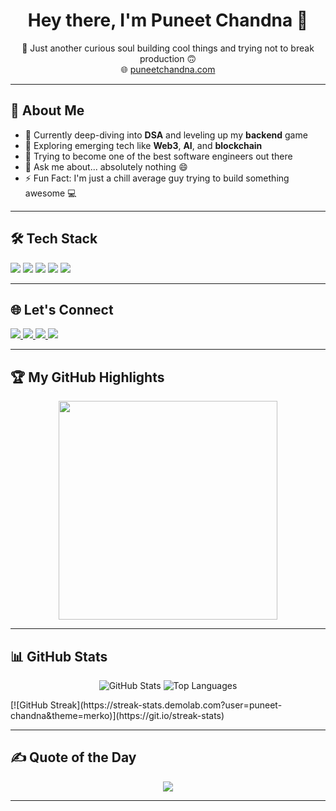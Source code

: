 <h1 align="center">Hey there, I'm Puneet Chandna 👋</h1>
<p align="center">
  🚀 Just another curious soul building cool things and trying not to break production 🙃  
  <br/>
  🌐 <a href="https://puneetchandna.com" target="_blank">puneetchandna.com</a>
</p>

---

## 💫 About Me

- 🔭 Currently deep-diving into **DSA** and leveling up my **backend** game  
- 🧠 Exploring emerging tech like **Web3**, **AI**, and **blockchain**  
- 🎯 Trying to become one of the best software engineers out there  
- 💬 Ask me about... absolutely nothing 😄  
- ⚡ Fun Fact: I'm just a chill average guy trying to build something awesome 💻

---

## 🛠 Tech Stack

<p align="left">
  <img src="https://img.shields.io/badge/C++-00599C?style=for-the-badge&logo=c%2B%2B&logoColor=white" />
  <img src="https://img.shields.io/badge/JavaScript-F7DF1E?style=for-the-badge&logo=javascript&logoColor=black" />
  <img src="https://img.shields.io/badge/TypeScript-007ACC?style=for-the-badge&logo=typescript&logoColor=white" />
  <img src="https://img.shields.io/badge/React-20232a?style=for-the-badge&logo=react&logoColor=61DAFB" />
  <img src="https://img.shields.io/badge/Node.js-6DA55F?style=for-the-badge&logo=node.js&logoColor=white" />
</p>

---

## 🌐 Let's Connect

<p align="left">
  <a href="https://puneetchandna.com" target="_blank">
    <img src="https://img.shields.io/badge/Website-000?style=for-the-badge&logo=About.me&logoColor=white" />
  </a>
  <a href="https://linkedin.com/in/puneet-chandna2004" target="_blank">
    <img src="https://img.shields.io/badge/LinkedIn-%230077B5.svg?style=for-the-badge&logo=linkedin&logoColor=white" />
  </a>
  <a href="https://x.com/puneet_chandna_" target="_blank">
    <img src="https://img.shields.io/badge/X-black.svg?style=for-the-badge&logo=X&logoColor=white" />
  </a>
  <a href="https://instagram.com/puneet_chandna_" target="_blank">
    <img src="https://img.shields.io/badge/Instagram-%23E4405F.svg?style=for-the-badge&logo=Instagram&logoColor=white" />
  </a>
</p>

---

## 🏆 My GitHub Highlights

<p align="center">
  <img src="https://api.vaunt.dev/v1/github/entities/puneet-chandna/achievements?format=svg&limit=3" width="350" />
</p>

---

## 📊 GitHub Stats

<p align="center">
  <img src="https://github-readme-stats.vercel.app/api?username=puneet-chandna&theme=merko&hide_border=false&include_all_commits=true&count_private=true" alt="GitHub Stats" />
  <img src="https://github-readme-stats.vercel.app/api/top-langs/?username=puneet-chandna&theme=merko&hide_border=false&layout=compact" alt="Top Languages" />
</p>
[![GitHub Streak](https://streak-stats.demolab.com?user=puneet-chandna&theme=merko)](https://git.io/streak-stats)

---

## ✍️ Quote of the Day

<p align="center">
  <img src="https://quotes-github-readme.vercel.app/api?type=horizontal&theme=radical" />
</p>

---






